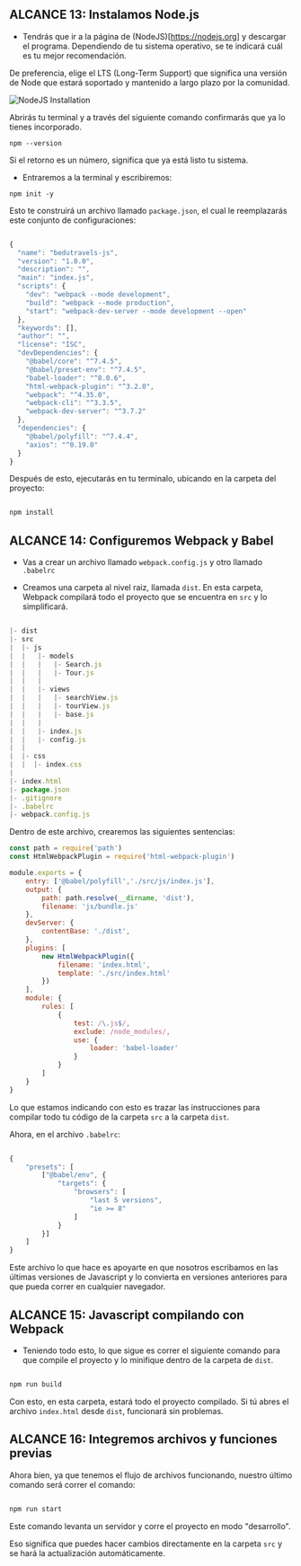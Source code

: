 
## ALCANCE 13: Instalamos Node.js

- Tendrás que ir a la página de (NodeJS)[https://nodejs.org] y descargar el programa. Dependiendo de tu sistema operativo, se te indicará cuál es tu mejor recomendación.

De preferencia, elige el LTS (Long-Term Support) que significa una versión de Node que estará soportado y mantenido a largo plazo por la comunidad.

![NodeJS Installation](https://i.imgur.com/opSa7md.png)

Abrirás tu terminal y a través del siguiente comando confirmarás que ya lo tienes incorporado.

```shell
npm --version
```

Si el retorno es un número, significa que ya está listo tu sistema.


- Entraremos a la terminal y escribiremos:

```shell
npm init -y
```

Esto te construirá un archivo llamado `package.json`, el cual le reemplazarás este conjunto de configuraciones:

```javascript

{
  "name": "bedutravels-js",
  "version": "1.0.0",
  "description": "",
  "main": "index.js",
  "scripts": {
    "dev": "webpack --mode development",
    "build": "webpack --mode production",
    "start": "webpack-dev-server --mode development --open"
  },
  "keywords": [],
  "author": "",
  "license": "ISC",
  "devDependencies": {
    "@babel/core": "^7.4.5",
    "@babel/preset-env": "^7.4.5",
    "babel-loader": "^8.0.6",
    "html-webpack-plugin": "^3.2.0",
    "webpack": "^4.35.0",
    "webpack-cli": "^3.3.5",
    "webpack-dev-server": "^3.7.2"
  },
  "dependencies": {
    "@babel/polyfill": "^7.4.4",
    "axios": "^0.19.0"
  }
}

```

Después de esto, ejecutarás en tu terminalo, ubicando en la carpeta del proyecto:

```javascript

npm install

```


## ALCANCE 14: Configuremos Webpack y Babel

- Vas a crear un archivo llamado `webpack.config.js` y otro llamado `.babelrc`

- Creamos una carpeta al nivel raiz, llamada `dist`. En esta carpeta, Webpack compilará todo el proyecto que se encuentra en `src` y lo simplificará.

```javascript

|- dist
|- src
|  |- js
|  |   |- models
|  |   |   |- Search.js
|  |   |   |- Tour.js
|  |   |
|  |   |- views
|  |   |   |- searchView.js
|  |   |   |- tourView.js
|  |   |   |- base.js
|  |   |
|  |   |- index.js
|  |   |- config.js
|  |
|  |- css
|  |  |- index.css
| 
|- index.html
|- package.json
|- .gitignore
|- .babelrc
|- webpack.config.js

```
Dentro de este archivo, crearemos las siguientes sentencias:

```javascript
const path = require('path')
const HtmlWebpackPlugin = require('html-webpack-plugin')

module.exports = {
    entry: ['@babel/polyfill','./src/js/index.js'],
    output: {
        path: path.resolve(__dirname, 'dist'),
        filename: 'js/bundle.js'
    },
    devServer: {
        contentBase: './dist',
    },
    plugins: [
        new HtmlWebpackPlugin({
            filename: 'index.html',
            template: './src/index.html'
        })
    ],
    module: {
        rules: [
            {
                test: /\.js$/,
                exclude: /node_modules/,
                use: {
                    loader: 'babel-loader'
                }
            }
        ]
    }
}
```

Lo que estamos indicando con esto es trazar las instrucciones para compilar todo tu código de la carpeta `src` a la carpeta `dist`.

Ahora, en el archivo `.babelrc`:

```javascript

{
    "presets": [
        ["@babel/env", {
            "targets": {
                "browsers": [
                    "last 5 versions",
                    "ie >= 8"
                ]
            }
        }]
    ]
}

```

Este archivo lo que hace es apoyarte en que nosotros escribamos en las últimas versiones de Javascript y lo convierta en versiones anteriores para que pueda correr en cualquier navegador.

## ALCANCE 15: Javascript compilando con Webpack

- Teniendo todo esto, lo que sigue es correr el siguiente comando para que compile el proyecto y lo minifique dentro de la carpeta de `dist`.

```javascript

npm run build

```

Con esto, en esta carpeta, estará todo el proyecto compilado. Si tú abres el archivo `index.html` desde `dist`, funcionará sin problemas.


## ALCANCE 16: Integremos archivos y funciones previas

Ahora bien, ya que tenemos el flujo de archivos funcionando, nuestro último comando será correr el comando:

```javascript

npm run start

```

Este comando levanta un servidor y corre el proyecto en modo "desarrollo". 

Eso significa que puedes hacer cambios directamente en la carpeta `src` y se hará la actualización automáticamente.
